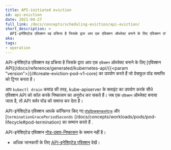 ```yaml
---
title: API-initiated eviction
id: api-eviction
date: 2021-04-27
full_link: /docs/concepts/scheduling-eviction/api-eviction/
short_description: >
  API-इनेशिएटेड एविक्शन वह प्रक्रिया है जिसके द्वारा आप एक एविक्शन ऑब्जेक्ट बनाने के लिए एविक्शन एपीआई का उपयोग करते हैं जो ग्रेसफुल पॉड समाप्ति को ट्रिगर करता है।
aka:
tags:
- operation
---
```

API-इनेशिएटेड एविक्शन वह प्रक्रिया है जिसके द्वारा आप एक `एविक्शन` ऑब्जेक्ट बनाने के लिए [एविक्शन API](/docs/reference/generated/kubernetes-api/{{<param "version">}}/#create-eviction-pod-v1-core) का उपयोग करते हैं जो ग्रेसफुल पॉड समाप्ति को ट्रिगर करता है।

<!--more-->

आप `kubectl drain` कमांड की तरह, kube-apiserver के क्लाइंट का उपयोग करके सीधे एविक्शन API को कॉल करके निष्कासन का अनुरोध कर सकते हैं। जब एक `एविक्शन` ऑब्जेक्ट बनाया जाता है, तो API सर्वर पॉड को समाप्त कर देता है।

API-इनेशिएटेड एविक्शन आपके कॉन्फ़िगर किए गए [`पॉडडिस्रप्शनबजगेट्स`](/docs/tasks/run-application/configure-pdb/) और [`terminationGracePeriodSeconds` (/docs/concepts/workloads/pods/pod-lifecycle#pod-termination) का सम्मान करते हैं .

API-इनेशिएटेड एविक्शन [नोड-दबाव-निष्कासन](/docs/concepts/scheduling-eviction/node-pressure-eviction/) के समान नहीं है।

* अधिक जानकारी के लिए [API-इनेशिएटेड एविक्शन](/docs/concepts/scheduling-eviction/api-eviction/) देखें।